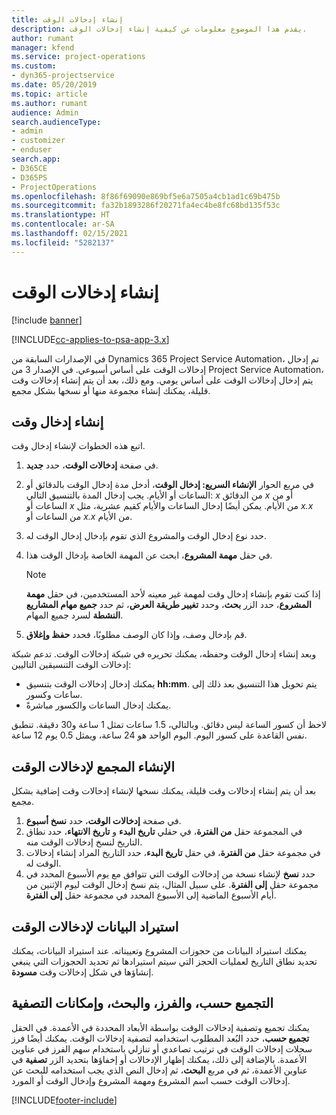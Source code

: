 ```yaml
---
title: إنشاء إدخالات الوقت
description: يقدم هذا الموضوع معلومات عن كيفية إنشاء إدخالات الوقت.
author: rumant
manager: kfend
ms.service: project-operations
ms.custom:
- dyn365-projectservice
ms.date: 05/20/2019
ms.topic: article
ms.author: rumant
audience: Admin
search.audienceType:
- admin
- customizer
- enduser
search.app:
- D365CE
- D365PS
- ProjectOperations
ms.openlocfilehash: 8f86f69090e869bf5e6a7505a4cb1ad1c69b475b
ms.sourcegitcommit: fa32b1893286f20271fa4ec4be8fc68bd135f53c
ms.translationtype: HT
ms.contentlocale: ar-SA
ms.lasthandoff: 02/15/2021
ms.locfileid: "5282137"
---
```

# <a name="create-time-entries"></a>إنشاء إدخالات الوقت

[!include [banner](../includes/psa-now-project-operations.md)]

[!INCLUDE[cc-applies-to-psa-app-3.x](../includes/cc-applies-to-psa-app-3x.md)]

في الإصدارات السابقة من Dynamics 365 Project Service Automation، تم إدخال إدخالات الوقت على أساس أسبوعي. في الإصدار 3 من Project Service Automation، يتم إدخال إدخالات الوقت على أساس يومي. ومع ذلك، بعد أن يتم إنشاء إدخالات وقت قليلة، يمكنك إنشاء مجموعة منها أو نسخها بشكل مجمع.

## <a name="create-a-time-entry"></a>إنشاء إدخال وقت

اتبع هذه الخطوات لإنشاء إدخال وقت.

1. في صفحة **إدخالات الوقت**، حدد **جديد**.
2. في مربع الحوار **الإنشاء السريع: إدخال الوقت**، أدخل مدة إدخال الوقت بالدقائق أو الساعات أو الأيام. يجب إدخال المدة بالتنسيق التالي: *x* من الدقائق *x* أو من الساعات أو *x* من الأيام. يمكن أيضًا إدخال الساعات والأيام كقيم عشرية، مثل *x.x* من الساعات أو *x.x* من الأيام.
3. حدد نوع إدخال الوقت والمشروع الذي تقوم بإدخال إدخال الوقت له.
4. في حقل **مهمة المشروع**، ابحث عن المهمة الخاصة بإدخال الوقت هذا.

    > [!NOTE]
    > إذا كنت تقوم بإنشاء إدخال وقت لمهمة غير معينه لأحد المستخدمين، في حقل **مهمة المشروع**، حدد الزر **بحث**، وحدد **تغيير طريقة العرض**، ثم حدد **جميع مهام المشاريع النشطة** لسرد جميع المهام.

5. قم بإدخال وصف، وإذا كان الوصف مطلوبًا، فحدد **حفظ وإغلاق**.

وبعد إنشاء إدخال الوقت وحفظه، يمكنك تحريره في شبكة إدخالات الوقت. تدعم شبكة إدخالات الوقت التنسيقين التاليين:

- يمكنك إدخال إدخالات الوقت بتنسيق **hh:mm**. يتم تحويل هذا التنسيق بعد ذلك إلى ساعات وكسور.
- يمكنك إدخال الساعات والكسور مباشرةً.

لاحظ أن كسور الساعة ليس دقائق. وبالتالي، 1.5 ساعات تمثل 1 ساعة و30 دقيقة. تنطبق نفس القاعدة على كسور اليوم. اليوم الواحد هو 24 ساعة، ويمثل 0.5 يوم 12 ساعة.

## <a name="bulk-create-time-entries"></a>الإنشاء المجمع لإدخالات الوقت

بعد أن يتم إنشاء إدخالات وقت قليلة، يمكنك نسخها لإنشاء إدخالات وقت إضافية بشكل مجمع.

1. في صفحة **إدخالات الوقت**، حدد **نسخ أسبوع**.
2. في المجموعة حقل **من الفترة**، في حقلي **تاريخ البدء** و **تاريخ الانتهاء**، حدد نطاق التاريخ لنسخ إدخالات الوقت منه.
3. في مجموعة حقل **من الفترة**، في حقل **تاريخ البدء**، حدد التاريخ المراد إنشاء إدخالات الوقت له.
4. حدد **نسخ** لإنشاء نسخة من إدخالات الوقت التي تتوافق مع يوم الأسبوع المحدد في مجموعة حقل **إلى الفترة**. على سبيل المثال، يتم نسخ إدخال الوقت ليوم الإثنين من أيام الأسبوع الماضية إلى الأسبوع المحدد في مجموعة حقل **إلى الفترة**.

## <a name="import-data-for-time-entries"></a>استيراد البيانات لإدخالات الوقت

يمكنك استيراد البيانات من حجوزات المشروع وتعييناته. عند استيراد البيانات، يمكنك تحديد نطاق التاريخ لعمليات الحجز التي سيتم استيرادها ثم تحديد الحجوزات التي ينبغي إنشاؤها في شكل إدخالات وقت **مسودة**.

## <a name="group-by-sort-search-and-filter-capabilities"></a>التجميع حسب، والفرز، والبحث، وإمكانات التصفية

يمكنك تجميع وتصفية إدخالات الوقت بواسطة الأبعاد المحددة في الأعمدة. في الحقل **تجميع حسب**، حدد البُعد المطلوب استخدامه لتصفية إدخالات الوقت. يمكنك أيضًا فرز سجلات إدخالات الوقت في ترتيب تصاعدي أو تنازلي باستخدام سهم الفرز في عناوين الأعمدة. بالإضافة إلى ذلك، يمكنك إظهار الإدخالات أو إخفاؤها بتحديد الزر **تصفية** في عناوين الأعمدة، ثم في مربع **البحث**، ثم إدخال النص الذي يجب استخدامه للبحث عن إدخالات الوقت حسب اسم المشروع ومهمة المشروع وإدخال الوقت أو المورد.


[!INCLUDE[footer-include](../includes/footer-banner.md)]